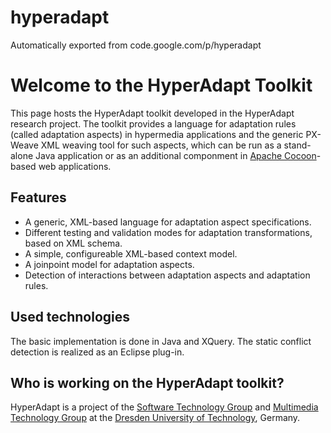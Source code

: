 # hyperadapt
Automatically exported from code.google.com/p/hyperadapt

# Welcome to the HyperAdapt Toolkit #

This page hosts the HyperAdapt toolkit developed in the HyperAdapt research project. The toolkit provides a language for adaptation rules (called adaptation aspects) in hypermedia applications and the generic PX-Weave XML weaving tool for such aspects, which can be run as a stand-alone Java application or as an additional componment in [Apache Cocoon](http://cocoon.apache.org/)-based web applications.

## Features ##
  * A generic, XML-based language for adaptation aspect specifications.
  * Different testing and validation modes for adaptation transformations, based on XML schema.
  * A simple, configureable XML-based context model.
  * A joinpoint model for adaptation aspects.
  * Detection of interactions between adaptation aspects and adaptation rules.

## Used technologies ##
The basic implementation is done in Java and XQuery. The static conflict detection is realized as an Eclipse plug-in.

## Who is working on the HyperAdapt toolkit? ##
HyperAdapt is a project of the [Software Technology Group](http://st.inf.tu-dresden.de/) and [Multimedia Technology Group](http://www.mmt.inf.tu-dresden.de/) at the [Dresden University of Technology](http://tu-dresden.de/en), Germany.
